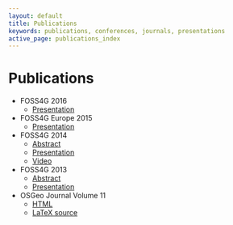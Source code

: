```yaml
---
layout: default
title: Publications
keywords: publications, conferences, journals, presentations
active_page: publications_index
---
```



# Publications

* FOSS4G 2016
  * [Presentation](foss4g2016)
* FOSS4G Europe 2015
  * [Presentation](foss4ge2015)
* FOSS4G 2014
  * [Abstract](https://2014.foss4g.org/session/data-govgeoplatform-gov-csw-implementation-pycsw-ckan-integration/)
  * [Presentation](foss4g2014)
  * [Video](http://vimeo.com/107476247)
* FOSS4G 2013
  * [Abstract](http://2013.foss4g.org/conf/programme/presentations/133/)
  * [Presentation](foss4g2013)
* OSGeo Journal Volume 11
  * [HTML](http://svn.osgeo.org/osgeo/journal/volume_11/en-us/master_pdf/OSGeo_Journal_Volume_11.pdf)
  * [LaTeX source](osgeo_journal_2011.tex)
  
